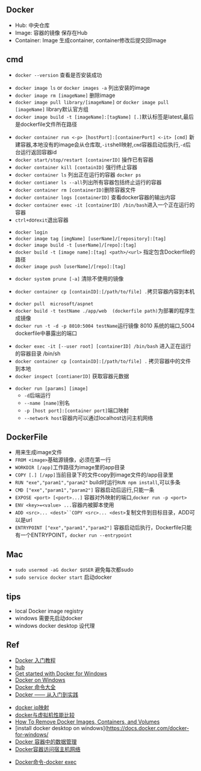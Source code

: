 ## Docker
+ Hub: 中央仓库 
+ Image: 容器的镜像 保存在Hub
+ Container: Image 生成container, container修改后提交回Image

## cmd
+ `docker --version`  查看是否安装成功
<!-- image -->
+ `docker image ls` or `docker images -a` 列出安装的image
+ `docker image rm [imageName]` 删除image
+ `docker image pull library/[imageName]` or `docker image pull [imageName]` library默认官方组
+ `docker image build -t [imageName]:[tagName] [.]`默认标签是latest,最后是dockerfile文件所在路径
<!-- container -->
+ `docker container run <-p> [hostPort]:[containerPort] <-it> [cmd]` 新建容器,本地没有的image会从仓库取,`-it`shell映射,`cmd`容器启动后执行,`-d`后台运行返回容器id
+ `docker start/stop/restart [containerID]` 操作已有容器
+ `docker container kill [containID]` 强行终止容器
+ `docker container ls` 列出正在运行的容器 `docker ps`
+ `docker contianer ls --all`列出所有容器包括终止运行的容器
+ `docker container rm [containerID]`删除容器文件
+ `docker container logs [containerID]` 查看docker容器的输出内容
+ `docker container exec -it [containerID] /bin/bash`进入一个正在运行的容器
+ `ctrl+d`or`exit`退出容器
<!-- deploy -->
+ `docker login`
+ `docker image tag [imgName] [userName]/[repository]:[tag]`
+ `docker image build -t [userName]/[repo]:[tag]`
+ `docker build -t [image name]:[tag] <path>/<url>` 指定包含Dockerfile的路径
+ `docker image push [userName]/[repo]:[tag]`
<!-- 清除 -->
+ `docker system prune [-a]` 清除不使用的镜像
<!-- other -->
+ `docker container cp [containID]:[/path/to/file] .`拷贝容器内容到本机
<!-- practice -->
+ `docker pull  microsoft/aspnet`
+ `docker build -t testName ./app/web  (dockerfile path)`为部署的程序生成镜像
+ `docker run -t -d -p 8010:5004 testName`运行镜像  8010 系统的端口,5004 dockerfile中暴露出的端口

<!-- 进入container -->
+ `docker exec -it [--user root] [containerID] /bin/bash` 进入正在运行的容器目录 /bin/sh
+ `docker container cp [containID]:[/path/to/file] .` 拷贝容器中的文件到本地
+ `docker inspect [contianerID]` 获取容器元数据

<!-- docker run -->

+ `docker run [params] [image]`
	- `-d`后端运行
	- `--name [name]`别名
	- `-p [host port]:[container port]`端口映射
	- `--network host`容器内可以通过localhost访问主机网络


## DockerFile
+ 用来生成image文件
+ `FROM <image>`基础源镜像，必须在第一行
+ `WORKDIR [/app]`工作路径为image里的app目录
+ `COPY [.] [/app]`当前目录下的文件copy到image文件的/app目录里
+ `RUN "exe","param1","param2"` build时运行`RUN npm install`,可以多条
+ `CMD ["exe","param1","param2"]` 容器启动后运行,只能一条
+ `EXPOSE <port> [<port>...]` 容器对外映射的端口,`docker run -p <port>`
+ `ENV <key>=<value> ...`容器内被脚本使用
+ `ADD <src>... <dest>``COPY <src>... <dest>`复制文件到目标目录，ADD可以是url
+ `ENTRYPOINT ["exe","param1","param2"]` 容器启动后执行，Dockerfile只能有一个ENTRYPOINT，`docker run --entrypoint`

## Mac
+ `sudo usermod -aG docker $USER` 避免每次都sudo
+ `sudo service docker start` 启动docker


## tips
+ local Docker image registry
+ windows 需要先启动docker
+ windows docker desktop 设代理

## Ref
+ [Docker 入门教程](https://www.ruanyifeng.com/blog/2018/02/docker-tutorial.html)
+ [hub](https://hub.docker.com)
+ [Get started with Docker for Windows](https://docs.docker.com/docker-for-windows/)
+ [Docker on Windows](https://docs.microsoft.com/en-us/virtualization/windowscontainers/manage-docker/configure-docker-daemon)
+ [Docker 命令大全](http://www.runoob.com/docker/docker-command-manual.html)
+ [Docker —— 从入门到实践](https://yeasy.gitbooks.io/docker_practice/container/attach_exec.html)
<!-- other -->
+ [docker ip映射](https://www.cnblogs.com/brock0624/p/9788710.html)
+ [docker与虚拟机性能比较](http://blog.csdn.net/cbl709/article/details/43955687)
+ [How To Remove Docker Images, Containers, and Volumes](https://www.digitalocean.com/community/tutorials/how-to-remove-docker-images-containers-and-volumes)
+ [install docker desktop on windows](https://docs.docker.com/docker-for-windows/
+ [Docker 容器中的数据管理](https://www.jianshu.com/p/d7e5ea39cc39)
+ [Docker容器访问宿主机网络]()
<!-- 命令 -->
+ [Docker命令-docker exec](https://www.jianshu.com/p/d858d3cfd427)